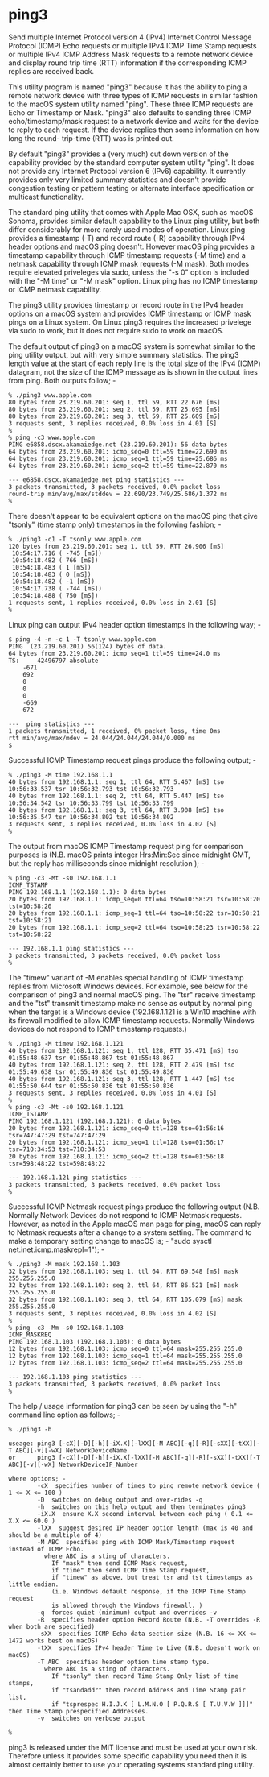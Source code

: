 # ping3
Send multiple Internet Protocol version 4 (IPv4) Internet
Control Message Protocol (ICMP) Echo requests or multiple
IPv4 ICMP Time Stamp requests or multiple IPv4 ICMP Address
Mask requests to a remote network device and display round
trip time (RTT) information if the corresponding ICMP
replies are received back.

This utility program is named "ping3" because it has the ability
to ping a remote network device with three types of ICMP requests
in similar fashion to the macOS system utility named "ping". These
three ICMP requests are Echo or Timestamp or Mask. "ping3" also
defaults to sending three ICMP echo/timestamp/mask request to a
network device and waits for the device to reply to each request.
If the device replies then some information on how long the round-
trip-time (RTT) was is printed out.

By default "ping3" provides a (very much) cut down version of the
capability provided by the standard computer system utility "ping".
It does not provide any Internet Protocol version 6 (IPv6) capability.
It currently provides only very limited summary statistics and doesn't
provide congestion testing or pattern testing or alternate interface
specification or multicast functionality.

The standard ping utility that comes with Apple Mac OSX, such as
macOS Sonoma, provides similar default capability to the Linux ping
utility, but both differ considerably for more rarely used modes of
operation. Linux ping provides a timestamp (-T) and record route
(-R) capability through IPv4 header options and macOS ping doesn't.
However macOS ping provides a timestamp capability through ICMP
timestamp requests (-M time) and a netmask capability through
ICMP mask requests (-M mask). Both modes require elevated priveleges
via sudo, unless the "-s 0" option is included with the "-M time"
or "-M mask" option. Linux ping has no ICMP timestamp or ICMP netmask
capability.

The ping3 utility provides timestamp or record route in the IPv4
header options on a macOS system and provides ICMP timestamp or
ICMP mask pings on a Linux system. On Linux ping3 requires the
increased privelege via sudo to work, but it does not require
sudo to work on macOS.

The default output of ping3 on a macOS system is somewhat similar
to the ping utility output, but with very simple summary statistics.
The ping3 length value at the start of each reply line is the total
size of the IPv4 (ICMP) datagram, not the size of the ICMP message
as is shown in the output lines from ping.
Both outputs follow; -
```
% ./ping3 www.apple.com
80 bytes from 23.219.60.201: seq 1, ttl 59, RTT 22.676 [mS]
80 bytes from 23.219.60.201: seq 2, ttl 59, RTT 25.695 [mS]
80 bytes from 23.219.60.201: seq 3, ttl 59, RTT 25.609 [mS]
3 requests sent, 3 replies received, 0.0% loss in 4.01 [S]
%
% ping -c3 www.apple.com
PING e6858.dscx.akamaiedge.net (23.219.60.201): 56 data bytes
64 bytes from 23.219.60.201: icmp_seq=0 ttl=59 time=22.690 ms
64 bytes from 23.219.60.201: icmp_seq=1 ttl=59 time=25.686 ms
64 bytes from 23.219.60.201: icmp_seq=2 ttl=59 time=22.870 ms

--- e6858.dscx.akamaiedge.net ping statistics ---
3 packets transmitted, 3 packets received, 0.0% packet loss
round-trip min/avg/max/stddev = 22.690/23.749/25.686/1.372 ms
%
```
There doesn't appear to be equivalent options on the macOS ping
that give "tsonly" (time stamp only) timestamps in the following fashion; -
```
% ./ping3 -c1 -T tsonly www.apple.com
120 bytes from 23.219.60.201: seq 1, ttl 59, RTT 26.906 [mS]
 10:54:17.716 ( -745 [mS])
 10:54:18.482 ( 766 [mS])
 10:54:18.483 ( 1 [mS])
 10:54:18.483 ( 0 [mS])
 10:54:18.482 ( -1 [mS])
 10:54:17.738 ( -744 [mS])
 10:54:18.488 ( 750 [mS])
1 requests sent, 1 replies received, 0.0% loss in 2.01 [S]
%
```
Linux ping can output IPv4 header option timestamps in the
following way; -
```
$ ping -4 -n -c 1 -T tsonly www.apple.com
PING  (23.219.60.201) 56(124) bytes of data.
64 bytes from 23.219.60.201: icmp_seq=1 ttl=59 time=24.0 ms
TS: 	42496797 absolute
	-671
	692
	0
	0
	0
	-669
	672

---  ping statistics ---
1 packets transmitted, 1 received, 0% packet loss, time 0ms
rtt min/avg/max/mdev = 24.044/24.044/24.044/0.000 ms
$
```
Successful ICMP Timestamp request pings produce the following output; -
```
% ./ping3 -M time 192.168.1.1 
40 bytes from 192.168.1.1: seq 1, ttl 64, RTT 5.467 [mS] tso 10:56:33.537 tsr 10:56:32.793 tst 10:56:32.793
40 bytes from 192.168.1.1: seq 2, ttl 64, RTT 5.447 [mS] tso 10:56:34.542 tsr 10:56:33.799 tst 10:56:33.799
40 bytes from 192.168.1.1: seq 3, ttl 64, RTT 3.908 [mS] tso 10:56:35.547 tsr 10:56:34.802 tst 10:56:34.802
3 requests sent, 3 replies received, 0.0% loss in 4.02 [S]
%
```
The output from macOS ICMP Timestamp request ping for
comparison purposes is (N.B. macOS prints integer Hrs:Min:Sec
since midnight GMT, but the reply has milliseconds since midnight
resolution ); -
```
% ping -c3 -Mt -s0 192.168.1.1
ICMP_TSTAMP
PING 192.168.1.1 (192.168.1.1): 0 data bytes
20 bytes from 192.168.1.1: icmp_seq=0 ttl=64 tso=10:58:21 tsr=10:58:20 tst=10:58:20
20 bytes from 192.168.1.1: icmp_seq=1 ttl=64 tso=10:58:22 tsr=10:58:21 tst=10:58:21
20 bytes from 192.168.1.1: icmp_seq=2 ttl=64 tso=10:58:23 tsr=10:58:22 tst=10:58:22

--- 192.168.1.1 ping statistics ---
3 packets transmitted, 3 packets received, 0.0% packet loss
%
```
The "timew" variant of -M enables special handling of ICMP timestamp replies from
Microsoft Windows devices. For example, see below for the comparison of ping3 and
normal macOS ping. The "tsr" receive timestamp and the "tst" transmit timestamp
make no sense as output by normal ping when the target is a Windows device
(192.168.1.121 is a Win10 machine with its firewall modified to allow ICMP timestamp
requests. Normally Windows devices do not respond to ICMP timestamp requests.)
```
% ./ping3 -M timew 192.168.1.121
40 bytes from 192.168.1.121: seq 1, ttl 128, RTT 35.471 [mS] tso 01:55:48.637 tsr 01:55:48.867 tst 01:55:48.867
40 bytes from 192.168.1.121: seq 2, ttl 128, RTT 2.479 [mS] tso 01:55:49.638 tsr 01:55:49.836 tst 01:55:49.836
40 bytes from 192.168.1.121: seq 3, ttl 128, RTT 1.447 [mS] tso 01:55:50.644 tsr 01:55:50.836 tst 01:55:50.836
3 requests sent, 3 replies received, 0.0% loss in 4.01 [S]
%
% ping -c3 -Mt -s0 192.168.1.121
ICMP_TSTAMP
PING 192.168.1.121 (192.168.1.121): 0 data bytes
20 bytes from 192.168.1.121: icmp_seq=0 ttl=128 tso=01:56:16 tsr=747:47:29 tst=747:47:29
20 bytes from 192.168.1.121: icmp_seq=1 ttl=128 tso=01:56:17 tsr=710:34:53 tst=710:34:53
20 bytes from 192.168.1.121: icmp_seq=2 ttl=128 tso=01:56:18 tsr=598:48:22 tst=598:48:22

--- 192.168.1.121 ping statistics ---
3 packets transmitted, 3 packets received, 0.0% packet loss
% 
```
Successful ICMP Netmask request pings produce the following output (N.B. Normally
Network Devices do not respond to ICMP Netmask requests. However, as noted in the
Apple macOS man page for ping, macOS can reply to Netmask requests after a change
to a system setting. The command to make a temporary setting change to macOS is; -
"sudo sysctl net.inet.icmp.maskrepl=1"); -
```
% ./ping3 -M mask 192.168.1.103
32 bytes from 192.168.1.103: seq 1, ttl 64, RTT 69.548 [mS] mask 255.255.255.0
32 bytes from 192.168.1.103: seq 2, ttl 64, RTT 86.521 [mS] mask 255.255.255.0
32 bytes from 192.168.1.103: seq 3, ttl 64, RTT 105.079 [mS] mask 255.255.255.0
3 requests sent, 3 replies received, 0.0% loss in 4.02 [S]
%
% ping -c3 -Mm -s0 192.168.1.103
ICMP_MASKREQ
PING 192.168.1.103 (192.168.1.103): 0 data bytes
12 bytes from 192.168.1.103: icmp_seq=0 ttl=64 mask=255.255.255.0
12 bytes from 192.168.1.103: icmp_seq=1 ttl=64 mask=255.255.255.0
12 bytes from 192.168.1.103: icmp_seq=2 ttl=64 mask=255.255.255.0

--- 192.168.1.103 ping statistics ---
3 packets transmitted, 3 packets received, 0.0% packet loss
%
```
The help / usage information for ping3 can be seen by using the "-h"
command line option as follows; -
```
% ./ping3 -h

useage: ping3 [-cX][-D][-h][-iX.X][-lXX][-M ABC][-q][-R][-sXX][-tXX][-T ABC][-v][-wX] NetworkDeviceName
or      ping3 [-cX][-D][-h][-iX.X[-lXX][-M ABC][-q][-R][-sXX][-tXX][-T ABC][-v][-wX] NetworkDeviceIP_Number

where options; -
        -cX  specifies number of times to ping remote network device ( 1 <= X <= 100 )
        -D  switches on debug output and over-rides -q
        -h  switches on this help output and then terminates ping3
        -iX.X  ensure X.X second interval between each ping ( 0.1 <= X.X <= 60.0 )
        -lXX  suggest desired IP header option length (max is 40 and should be a multiple of 4)
        -M ABC  specifies ping with ICMP Mask/Timestamp request instead of ICMP Echo.
          where ABC is a sting of characters.
            If "mask" then send ICMP Mask request,
            if "time" then send ICMP Time Stamp request,
            if "timew" as above, but treat tsr and tst timestamps as little endian.
            (i.e. Windows default response, if the ICMP Time Stamp request
            is allowed through the Windows firewall. )
        -q  forces quiet (minimum) output and overrides -v
        -R  specifies header option Record Route (N.B. -T overrides -R when both are specified)
        -sXX  specifies ICMP Echo data section size (N.B. 16 <= XX <= 1472 works best on macOS)
        -tXX  specifies IPv4 header Time to Live (N.B. doesn't work on macOS)
        -T ABC  specifies header option time stamp type.
          where ABC is a sting of characters.
            If "tsonly" then record Time Stamp Only list of time stamps,
            if "tsandaddr" then record Address and Time Stamp pair list,
            if "tsprespec H.I.J.K [ L.M.N.O [ P.Q.R.S [ T.U.V.W ]]]" then Time Stamp prespecified Addresses.
        -v  switches on verbose output

%
```
ping3 is released under the MIT license and must be used at your own risk.
Therefore unless it provides some specific capability you need then it is
almost certainly better to use your operating systems standard ping utility.
